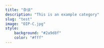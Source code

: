 ```yaml
---
title: "杂谈"
description: "This is an example category"
slug: "test"
image: "OIP-C.jpg"
style:
    background: "#2a9d8f"
    color: "#fff"
---
```

